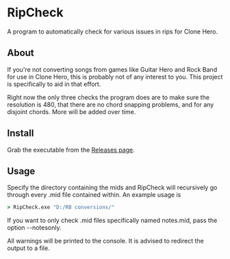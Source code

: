 # RipCheck

A program to automatically check for various issues in rips for Clone Hero.

## About

If you're not converting songs from games like Guitar Hero and Rock Band for use
in Clone Hero, this is probably not of any interest to you. This project is
specifically to aid in that effort.

Right now the only three checks the program does are to make sure the resolution
is 480, that there are no chord snapping problems, and for any disjoint chords.
More will be added over time.

## Install

Grab the executable from the [Releases page](../../releases).

## Usage

Specify the directory containing the mids and RipCheck will recursively go
through every .mid file contained within. An example usage is

```bat
> RipCheck.exe "D:/RB conversions/"
```

If you want to only check .mid files specifically named notes.mid, pass the
option --notesonly.

All warnings will be printed to the console. It is advised to redirect the
output to a file.

